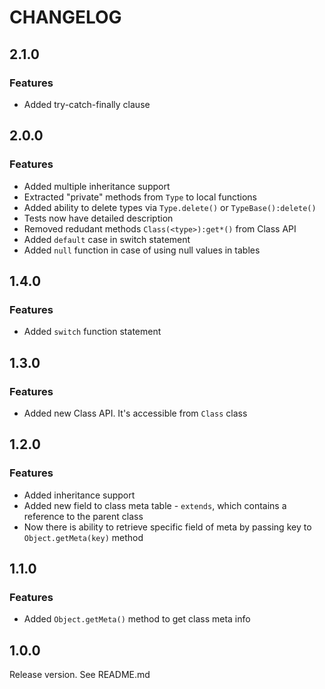 # CHANGELOG
## 2.1.0
### Features
- Added try-catch-finally clause
## 2.0.0
### Features
- Added multiple inheritance support
- Extracted "private" methods from `Type` to local functions
- Added ability to delete types via `Type.delete()` or `TypeBase():delete()`
- Tests now have detailed description
- Removed redudant methods `Class(<type>):get*()` from Class API
- Added `default` case in switch statement
- Added `null` function in case of using null values in tables
## 1.4.0
### Features
- Added `switch` function statement
## 1.3.0
### Features
- Added new Class API. It's accessible from `Class` class
## 1.2.0
### Features
- Added inheritance support
- Added new field to class meta table - `extends`, which contains a reference to the parent class
- Now there is ability to retrieve specific field of meta by passing key to `Object.getMeta(key)` method
## 1.1.0
### Features
- Added `Object.getMeta()` method to get class meta info
## 1.0.0
Release version. See README.md
